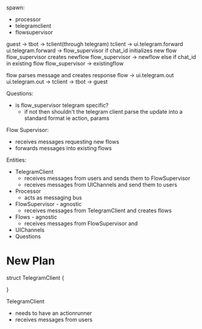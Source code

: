 spawn:

- processor
- telegramclient
- flowsupervisor

guest -> tbot -> tclient(through telegram)
tclient -> ui.telegram.forward
ui.telegram.forward -> flow_supervisor
if chat_id initializes new flow
    flow_supervisor creates newflow
    flow_supervisor -> newflow
else if chat_id in existing flow
    flow_supervisor -> existingflow

flow parses message and creates response
flow -> ui.telegram.out
ui.telegram.out -> tclient -> tbot -> guest

Questions:
- is flow_supervisor telegram specific?
  - if not then shouldn't the telegram client parse the update into a standard format ie action, params

Flow Supervisor:
- receives messages requesting new flows
- forwards messages into existing flows

Entities:
- TelegramClient
  - receives messages from users and sends them to FlowSupervisor
  - receives messages from UIChannels and send them to users
- Processor
  - acts as messaging bus
- FlowSupervisor - agnostic
  - receives messages from TelegramClient and creates flows
- Flows - agnostic
  - receives messages from FlowSupervisor and 
- UIChannels
- Questions


# New Plan

struct TelegramClient {
  
}


TelegramClient
- needs to have an actionrunner
- receives messages from users